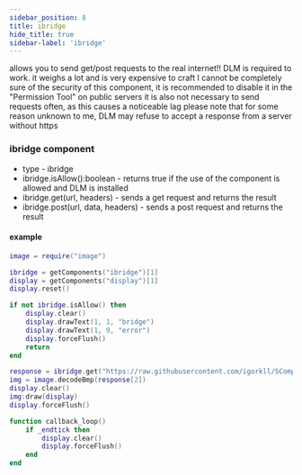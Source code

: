 ```yaml
---
sidebar_position: 8
title: ibridge
hide_title: true
sidebar-label: 'ibridge'
---
```


allows you to send get/post requests to the real internet!!
DLM is required to work.
it weighs a lot and is very expensive to craft
I cannot be completely sure of the security of this component,
it is recommended to disable it in the "Permission Tool" on public servers
it is also not necessary to send requests often, as this causes a noticeable lag
please note that for some reason unknown to me, DLM may refuse to accept a response from a server without https

### ibridge component
* type - ibridge
* ibridge.isAllow():boolean - returns true if the use of the component is allowed and DLM is installed
* ibridge.get(url, headers) - sends a get request and returns the result
* ibridge.post(url, data, headers) - sends a post request and returns the result

#### example
```lua
image = require("image")

ibridge = getComponents("ibridge")[1]
display = getComponents("display")[1]
display.reset()

if not ibridge.isAllow() then
    display.clear()
    display.drawText(1, 1, "bridge")
    display.drawText(1, 9, "error")
    display.forceFlush()
    return
end

response = ibridge.get("https://raw.githubusercontent.com/igorkll/SComputers_docs/main/ROM/test.bmp", {})
img = image.decodeBmp(response[2])
display.clear()
img:draw(display)
display.forceFlush()

function callback_loop()
    if _endtick then
        display.clear()
        display.forceFlush()
    end
end
```